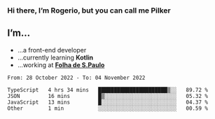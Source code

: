 ### Hi there, I’m Rogerio, but you can call me Pilker

## I’m…
- …a front-end developer
- …currently learning **Kotlin**
- …working at [**Folha de S.Paulo**](https://www.folha.com.br/)

<!--START_SECTION:waka-->

```text
From: 28 October 2022 - To: 04 November 2022

TypeScript   4 hrs 34 mins   ██████████████████████▒░░   89.72 %
JSON         16 mins         █▒░░░░░░░░░░░░░░░░░░░░░░░   05.32 %
JavaScript   13 mins         █░░░░░░░░░░░░░░░░░░░░░░░░   04.37 %
Other        1 min           ░░░░░░░░░░░░░░░░░░░░░░░░░   00.59 %
```

<!--END_SECTION:waka-->
